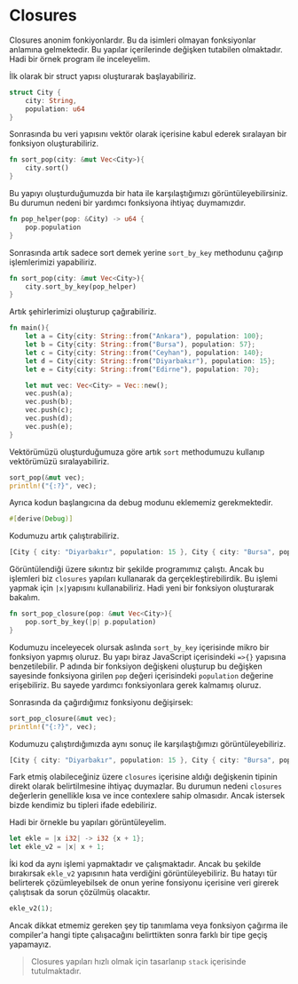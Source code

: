 # Closures

Closures anonim fonkiyonlardır. Bu da isimleri olmayan fonksiyonlar anlamına gelmektedir. Bu yapılar içerilerinde değişken tutabilen olmaktadır. Hadi bir örnek program ile inceleyelim.

İlk olarak bir struct yapısı oluşturarak başlayabiliriz.

```Rust
struct City {
    city: String,
    population: u64
}
```

Sonrasında bu veri yapısını vektör olarak içerisine kabul ederek sıralayan bir fonksiyon oluşturabiliriz.

```Rust
fn sort_pop(city: &mut Vec<City>){
    city.sort()
}
```

Bu yapıyı oluşturduğumuzda bir hata ile karşılaştığımızı görüntüleyebilirsiniz. Bu durumun nedeni bir yardımcı fonksiyona ihtiyaç duymamızdır. 

```Rust
fn pop_helper(pop: &City) -> u64 {
    pop.population
}
```

Sonrasında artık sadece sort demek yerine `sort_by_key` methodunu çağırıp işlemlerimizi yapabiliriz.

```Rust
fn sort_pop(city: &mut Vec<City>){
    city.sort_by_key(pop_helper)
}
```

Artık şehirlerimizi oluşturup çağırabiliriz.

```Rust
fn main(){
    let a = City{city: String::from("Ankara"), population: 100};
    let b = City{city: String::from("Bursa"), population: 57};
    let c = City{city: String::from("Ceyhan"), population: 140};
    let d = City{city: String::from("Diyarbakır"), population: 15};
    let e = City{city: String::from("Edirne"), population: 70};

    let mut vec: Vec<City> = Vec::new();
    vec.push(a);
    vec.push(b);
    vec.push(c);
    vec.push(d);
    vec.push(e);
}
```

Vektörümüzü oluşturduğumuza göre artık `sort` methodumuzu kullanıp vektörümüzü sıralayabiliriz.

```Rust
sort_pop(&mut vec);
println!("{:?}", vec);
```

Ayrıca kodun başlangıcına da debug modunu eklememiz gerekmektedir.

```Rust
#[derive(Debug)]
```

Kodumuzu artık çalıştırabiliriz.

```Rust
[City { city: "Diyarbakır", population: 15 }, City { city: "Bursa", population: 57 }, City { city: "Edirne", population: 70 }, City { city: "Ankara", population: 100 }, City { city: "Ceyhan", population: 140 }]
```

Görüntülendiği üzere sıkıntız bir şekilde programımız çalıştı. Ancak bu işlemleri biz `closures` yapıları kullanarak da gerçekleştirebilirdik. Bu işlemi yapmak için `|x|`yapısını kullanabiliriz. Hadi yeni bir fonksiyon oluşturarak bakalım.

```Rust
fn sort_pop_closure(pop: &mut Vec<City>){
    pop.sort_by_key(|p| p.population)
}
```
Kodumuzu inceleyecek olursak aslında `sort_by_key` içerisinde mikro bir fonksiyon yapmış oluruz. Bu yapı biraz JavaScript içerisindeki `=>{}` yapısına benzetilebilir. P adında bir fonksiyon değişkeni oluşturup bu değişken sayesinde fonksiyona girilen `pop` değeri içerisindeki `population` değerine erişebiliriz. Bu sayede yardımcı fonksiyonlara gerek kalmamış oluruz.

Sonrasında da çağırdığımız fonksiyonu değişirsek:

```Rust
sort_pop_closure(&mut vec);
println!("{:?}", vec);
```

Kodumuzu çalıştırdığımızda aynı sonuç ile karşılaştığımızı görüntüleyebiliriz.

```Rust
[City { city: "Diyarbakır", population: 15 }, City { city: "Bursa", population: 57 }, City { city: "Edirne", population: 70 }, City { city: "Ankara", population: 100 }, City { city: "Ceyhan", population: 140 }]
```

Fark etmiş olabileceğiniz üzere `closures` içerisine aldığı değişkenin tipinin direkt olarak belirtilmesine ihtiyaç duymazlar. Bu durumun nedeni `closures` değerlerin genellikle kısa ve ince contexlere sahip olmasıdır. Ancak istersek bizde kendimiz bu tipleri ifade edebiliriz. 

Hadi bir örnekle bu yapıları görüntüleyelim.

```Rust
let ekle = |x i32| -> i32 {x + 1};
let ekle_v2 = |x| x + 1;
```

İki kod da aynı işlemi yapmaktadır ve çalışmaktadır. Ancak bu şekilde bırakırsak `ekle_v2` yapısının hata verdiğini görüntüleyebiliriz. Bu hatayı tür belirterek çözümleyebilsek de onun yerine fonsiyonu içerisine veri girerek çalıştısak da sorun çözülmüş olacaktır.

```Rust
ekle_v2(1);
```

Ancak dikkat etmemiz gereken şey tip tanımlama veya fonksiyon çağırma ile compiler'a hangi tipte çalışacağını belirttikten sonra farklı bir tipe geçiş yapamayız.

> Closures yapıları hızlı olmak için tasarlanıp `stack` içerisinde tutulmaktadır. 